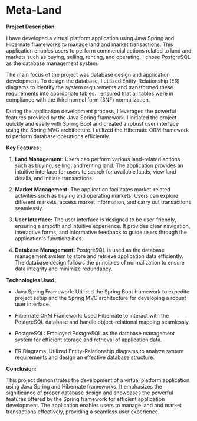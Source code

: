# Meta-Land

**Project Description**

I have developed a virtual platform application using Java Spring and Hibernate frameworks to manage land and market transactions. This application enables users to perform commercial actions related to land and markets such as buying, selling, renting, and operating. I chose PostgreSQL as the database management system.

The main focus of the project was database design and application development. To design the database, I utilized Entity-Relationship (ER) diagrams to identify the system requirements and transformed these requirements into appropriate tables. I ensured that all tables were in compliance with the third normal form (3NF) normalization.

During the application development process, I leveraged the powerful features provided by the Java Spring framework. I initiated the project quickly and easily with Spring Boot and created a robust user interface using the Spring MVC architecture. I utilized the Hibernate ORM framework to perform database operations efficiently.

**Key Features:**

1. **Land Management:** Users can perform various land-related actions such as buying, selling, and renting land. The application provides an intuitive interface for users to search for available lands, view land details, and initiate transactions.

2. **Market Management:** The application facilitates market-related activities such as buying and operating markets. Users can explore different markets, access market information, and carry out transactions seamlessly.

3. **User Interface:** The user interface is designed to be user-friendly, ensuring a smooth and intuitive experience. It provides clear navigation, interactive forms, and informative feedback to guide users through the application's functionalities.

4. **Database Management:** PostgreSQL is used as the database management system to store and retrieve application data efficiently. The database design follows the principles of normalization to ensure data integrity and minimize redundancy.

**Technologies Used:**

- Java Spring Framework: Utilized the Spring Boot framework to expedite project setup and the Spring MVC architecture for developing a robust user interface.

- Hibernate ORM Framework: Used Hibernate to interact with the PostgreSQL database and handle object-relational mapping seamlessly.

- PostgreSQL: Employed PostgreSQL as the database management system for efficient storage and retrieval of application data.

- ER Diagrams: Utilized Entity-Relationship diagrams to analyze system requirements and design an effective database structure.

**Conclusion:**

This project demonstrates the development of a virtual platform application using Java Spring and Hibernate frameworks. It emphasizes the significance of proper database design and showcases the powerful features offered by the Spring framework for efficient application development. The application enables users to manage land and market transactions effectively, providing a seamless user experience.
